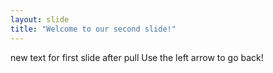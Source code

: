 ```yaml
---
layout: slide
title: "Welcome to our second slide!"
---
```

new text for first slide
after pull
Use the left arrow to go back!
